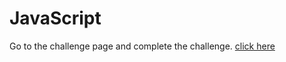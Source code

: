 # JavaScript

Go to the challenge page and complete the challenge.
[click here](../../Challenges/javascript.basics.md)